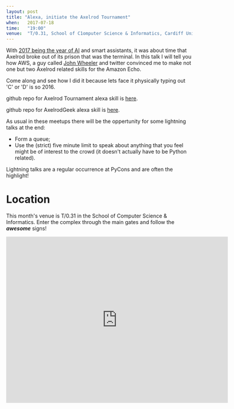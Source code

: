 ```yaml
---
layout: post
title: "Alexa, initiate the Axelrod Tournament"
when:   2017-07-18
time:   "19:00"
venue:  "T/0.31, School of C1omputer Science & Informatics, Cardiff University"
---
```


With [2017 being the year of AI](http://www.cio.com/article/3152803/artificial-intelligence/2017-will-be-big-year-for-ai-thanks-to-tech-giants.html)
and smart assistants, it was about time that Axelrod broke out of its prison that was the
terminal.  In this talk I will tell you how AWS, a guy called [John
 Wheeler](https://github.com/johnwheeler/flask-ask) and twitter convinced me to make not one but
two Axelrod related skills for the Amazon Echo.

Come along and see how I did it because lets face it physically typing out 'C' or 'D' is so 2016.

github repo for Axelrod Tournament alexa skill is
[here](https://github.com/Huaraz2/echo-Axelrod-Tournament).

github repo for AxelrodGeek alexa skill is [here](https://github.com/Huaraz2/echo-AxelrodGeek).

As usual in these meetups there will be the oppertunity for some lightning talks at the end:

- Form a queue;
- Use the (strict) five minute limit to speak about anything that you feel might
be of interest to the crowd (it doesn't actually have to be Python related).

Lightning talks are a regular occurrence at PyCons and are often the highlight!

# Location

This month's venue is T/0.31 in the School of Computer Science & Informatics. Enter the complex through the main gates and follow the ***awesome*** signs!

<iframe src="https://www.google.com/maps/embed?pb=!1m18!1m12!1m3!1d2484.5563658121855!2d-3.1726044842308547!3d51.4846569796314!2m3!1f0!2f0!3f0!3m2!1i1024!2i768!4f13.1!3m3!1m2!1s0x486e1cb8742c46f5%3A0xc620b871e5d19cac!2sTrevithick+Bldg%2C+Cardiff+CF24!5e0!3m2!1sen!2suk!4v1456917752266" width="600" height="450" frameborder="0" style="border:0" allowfullscreen>&nbsp;</iframe>
